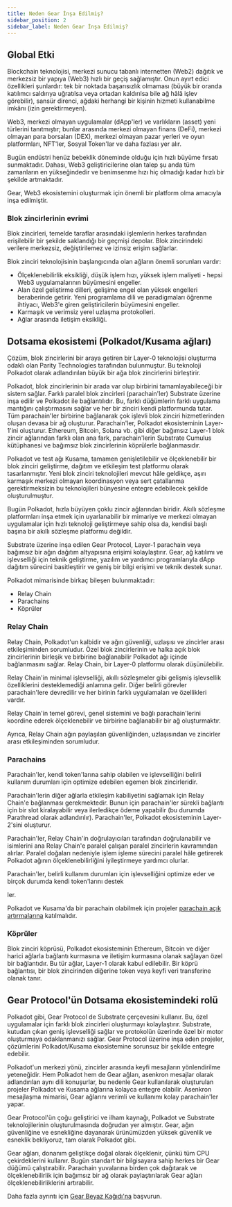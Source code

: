 ```yaml
---
title: Neden Gear İnşa Edilmiş?
sidebar_position: 2
sidebar_label: Neden Gear İnşa Edilmiş?
---
```


## Global Etki

Blockchain teknolojisi, merkezi sunucu tabanlı internetten (Web2) dağıtık ve merkezsiz bir yapıya (Web3) hızlı bir geçiş sağlamıştır. Onun ayırt edici özellikleri şunlardır: tek bir noktada başarısızlık olmaması (büyük bir oranda katılımcı saldırıya uğratılsa veya ortadan kaldırılsa bile ağ hâlâ işlev görebilir), sansür direnci, ağdaki herhangi bir kişinin hizmeti kullanabilme imkânı (izin gerektirmeyen).

Web3, merkezi olmayan uygulamalar (dApp'ler) ve varlıkların (asset) yeni türlerini tanıtmıştır; bunlar arasında merkezi olmayan finans (DeFi), merkezi olmayan para borsaları (DEX), merkezi olmayan pazar yerleri ve oyun platformları, NFT'ler, Sosyal Token'lar ve daha fazlası yer alır.

Bugün endüstri henüz bebeklik döneminde olduğu için hızlı büyüme fırsatı sunmaktadır. Dahası, Web3 geliştiricilerine olan talep şu anda tüm zamanların en yükseğindedir ve benimsenme hızı hiç olmadığı kadar hızlı bir şekilde artmaktadır.

Gear, Web3 ekosistemini oluşturmak için önemli bir platform olma amacıyla inşa edilmiştir.

### Blok zincirlerinin evrimi

Blok zincirleri, temelde taraflar arasındaki işlemlerin herkes tarafından erişilebilir bir şekilde saklandığı bir geçmişi depolar. Blok zincirindeki verilere merkezsiz, değiştirilemez ve izinsiz erişim sağlarlar.

Blok zinciri teknolojisinin başlangıcında olan ağların önemli sorunları vardır:
- Ölçeklenebilirlik eksikliği, düşük işlem hızı, yüksek işlem maliyeti - hepsi Web3 uygulamalarının büyümesini engeller.
- Alan özel geliştirme dilleri, gelişime engel olan yüksek engelleri beraberinde getirir. Yeni programlama dili ve paradigmaları öğrenme ihtiyacı, Web3'e giren geliştiricilerin büyümesini engeller.
- Karmaşık ve verimsiz yerel uzlaşma protokolleri.
- Ağlar arasında iletişim eksikliği.
## Dotsama ekosistemi (Polkadot/Kusama ağları)

Çözüm, blok zincirlerini bir araya getiren bir Layer-0 teknolojisi oluşturma odaklı olan Parity Technologies tarafından bulunmuştur. Bu teknoloji Polkadot olarak adlandırılan büyük bir ağa blok zincirlerini birleştirir.

Polkadot, blok zincirlerinin bir arada var olup birbirini tamamlayabileceği bir sistem sağlar. Farklı paralel blok zincirleri (parachain'ler) Substrate üzerine inşa edilir ve Polkadot ile bağlantılıdır. Bu, farklı düğümlerin farklı uygulama mantığını çalıştırmasını sağlar ve her bir zinciri kendi platformunda tutar. Tüm parachain'ler birbirine bağlanarak çok işlevli blok zinciri hizmetlerinden oluşan devasa bir ağ oluşturur. Parachain'ler, Polkadot ekosisteminin Layer-1'ini oluşturur. Ethereum, Bitcoin, Solana vb. gibi diğer bağımsız Layer-1 blok zincir ağlarından farklı olan ana fark, parachain'lerin Substrate Cumulus kütüphanesi ve bağımsız blok zincirlerinin köprülerle bağlanmasıdır.

Polkadot ve test ağı Kusama, tamamen genişletilebilir ve ölçeklenebilir bir blok zinciri geliştirme, dağıtım ve etkileşim test platformu olarak tasarlanmıştır. Yeni blok zinciri teknolojileri mevcut hâle geldikçe, aşırı karmaşık merkezi olmayan koordinasyon veya sert çatallanma gerektirmeksizin bu teknolojileri bünyesine entegre edebilecek şekilde oluşturulmuştur.

Bugün Polkadot, hızla büyüyen çoklu zincir ağlarından biridir. Akıllı sözleşme platformları inşa etmek için uyarlanabilir bir mimariye ve merkezi olmayan uygulamalar için hızlı teknoloji geliştirmeye sahip olsa da, kendisi başlı başına bir akıllı sözleşme platformu değildir.

<!---
Substrate üzerine inşa edilen bir akıllı sözleşme platformu olarak, Gear, Polkadot veya Kusama'da bir Layer-1 parachain veya Polkadot veya Kusama'dan bağımsız bir bağımsız ağ olan "Gear Network"ü dağıtmak için kullanılabilecek şekilde inşa edilmiştir. Gear Network, geliştiricilerin dApp'lerini en kolay ve verimli şekilde sadece dakikalar içinde dağıtmalarını sağlar. Bu, geliştiricilerin, her bir benzersiz ağın avantajlarından yararlanarak Polkadot ve Kusama üzerinde dApp'ler inşa etmelerini sağlar, bununla birlikte bunu yap

mak için geleneksel olarak harcanan önemli zaman ve maliyetten kaçınır.
--->

Substrate üzerine inşa edilen Gear Protocol, Layer-1 parachain veya bağımsız bir ağın dağıtım altyapısına erişimi kolaylaştırır. Gear, ağ katılımı ve işlevselliği için teknik geliştirme, yazılım ve yardımcı programlarıyla dApp dağıtım sürecini basitleştirir ve geniş bir bilgi erişimi ve teknik destek sunar.

Polkadot mimarisinde birkaç bileşen bulunmaktadır:
- Relay Chain
- Parachains
- Köprüler

### Relay Chain

Relay Chain, Polkadot'un kalbidir ve ağın güvenliği, uzlaşısı ve zincirler arası etkileşiminden sorumludur. Özel blok zincirlerinin ve halka açık blok zincirlerinin birleşik ve birbirine bağlanabilir Polkadot ağı içinde bağlanmasını sağlar. Relay Chain, bir Layer-0 platformu olarak düşünülebilir.

Relay Chain'in minimal işlevselliği, akıllı sözleşmeler gibi gelişmiş işlevsellik özelliklerini desteklemediği anlamına gelir. Diğer belirli görevler parachain'lere devredilir ve her birinin farklı uygulamaları ve özellikleri vardır.

Relay Chain'in temel görevi, genel sistemini ve bağlı parachain'lerini koordine ederek ölçeklenebilir ve birbirine bağlanabilir bir ağ oluşturmaktır.

Ayrıca, Relay Chain ağın paylaşılan güvenliğinden, uzlaşısından ve zincirler arası etkileşiminden sorumludur.

### Parachains

Parachain'ler, kendi token'larına sahip olabilen ve işlevselliğini belirli kullanım durumları için optimize edebilen egemen blok zincirleridir.

Parachain'lerin diğer ağlarla etkileşim kabiliyetini sağlamak için Relay Chain'e bağlanması gerekmektedir. Bunun için parachain'ler sürekli bağlantı için bir slot kiralayabilir veya ilerledikçe ödeme yapabilir (bu durumda Parathread olarak adlandırılır). Parachain'ler, Polkadot ekosisteminin Layer-2'sini oluşturur.

Parachain'ler, Relay Chain'in doğrulayıcıları tarafından doğrulanabilir ve isimlerini ana Relay Chain'e paralel çalışan paralel zincirlerin kavramından alırlar. Paralel doğaları nedeniyle işlem işleme sürecini paralel hâle getirerek Polkadot ağının ölçeklenebilirliğini iyileştirmeye yardımcı olurlar.

Parachain'ler, belirli kullanım durumları için işlevselliğini optimize eder ve birçok durumda kendi token'larını destek

ler.

Polkadot ve Kusama'da bir parachain olabilmek için projeler [parachain açık artırmalarına](https://parachains.info/auctions) katılmalıdır.

### Köprüler

Blok zinciri köprüsü, Polkadot ekosisteminin Ethereum, Bitcoin ve diğer harici ağlarla bağlantı kurmasına ve iletişim kurmasına olanak sağlayan özel bir bağlantıdır. Bu tür ağlar, Layer-1 olarak kabul edilebilir. Bir köprü bağlantısı, bir blok zincirinden diğerine token veya keyfi veri transferine olanak tanır.

## Gear Protocol'ün Dotsama ekosistemindeki rolü

Polkadot gibi, Gear Protocol de Substrate çerçevesini kullanır. Bu, özel uygulamalar için farklı blok zincirleri oluşturmayı kolaylaştırır. Substrate, kutudan çıkan geniş işlevselliği sağlar ve protokolün üzerinde özel bir motor oluşturmaya odaklanmanızı sağlar. Gear Protocol üzerine inşa eden projeler, çözümlerini Polkadot/Kusama ekosistemine sorunsuz bir şekilde entegre edebilir.

Polkadot'un merkezi yönü, zincirler arasında keyfi mesajların yönlendirilme yeteneğidir. Hem Polkadot hem de Gear ağları, asenkron mesajlar olarak adlandırılan aynı dili konuşurlar, bu nedenle Gear kullanılarak oluşturulan projeler Polkadot ve Kusama ağlarına kolayca entegre olabilir. Asenkron mesajlaşma mimarisi, Gear ağlarını verimli ve kullanımı kolay parachain'ler yapar.

Gear Protocol'ün çoğu geliştirici ve ilham kaynağı, Polkadot ve Substrate teknolojilerinin oluşturulmasında doğrudan yer almıştır. Gear, ağın güvenliğine ve esnekliğine dayanarak ürünümüzden yüksek güvenlik ve esneklik bekliyoruz, tam olarak Polkadot gibi.

Gear ağları, donanım geliştikçe doğal olarak ölçeklenir, çünkü tüm CPU çekirdeklerini kullanır. Bugün standart bir bilgisayara sahip herkes bir Gear düğümü çalıştırabilir. Parachain yuvalarına birden çok dağıtarak ve ölçeklenebilirlik için bağımsız bir ağ olarak paylaştırılarak Gear ağları ölçeklenebilirliklerini artırabilir.

Daha fazla ayrıntı için [Gear Beyaz Kağıdı'na](https://whitepaper.gear-tech.io/) başvurun.